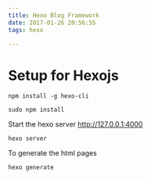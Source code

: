 ```yaml
---
title: Hexo Blog Framework
date: 2017-01-26 20:56:55
tags: hexo

---
```

# Setup for Hexojs

```
npm install -g hexo-cli
```

```
sudo npm install
```

Start the hexo server http://127.0.0.1:4000
```
hexo server
```

To generate the html pages
```
hexo generate
```
